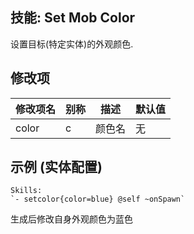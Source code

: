 技能: Set Mob Color
--------------------------

设置目标(特定实体)的外观颜色.

修改项
----------

| 修改项名 | 别称    | 描述                                                                                                    | 默认值 |
|-----------|------------|----------------------------------------------------------------------------------------------------------------|---------------|
| color | c | 颜色名 | 无 |

示例  (实体配置)
--------
    
    Skills:
    `- setcolor{color=blue} @self ~onSpawn`

生成后修改自身外观颜色为蓝色